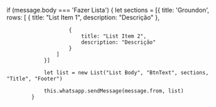   if (message.body === 'Fazer Lista') {
                let sections = [{
                    title: 'Groundon',
                    rows: [
                        {
                            title: "List Item 1",
                            description: "Descrição"
                        },

                        {
                            title: "List Item 2",
                            description: "Descrição"
                        }
                    ]
                }]

                let list = new List("List Body", "BtnText", sections, "Title", "Footer")

                this.whatsapp.sendMessage(message.from, list)
            }
